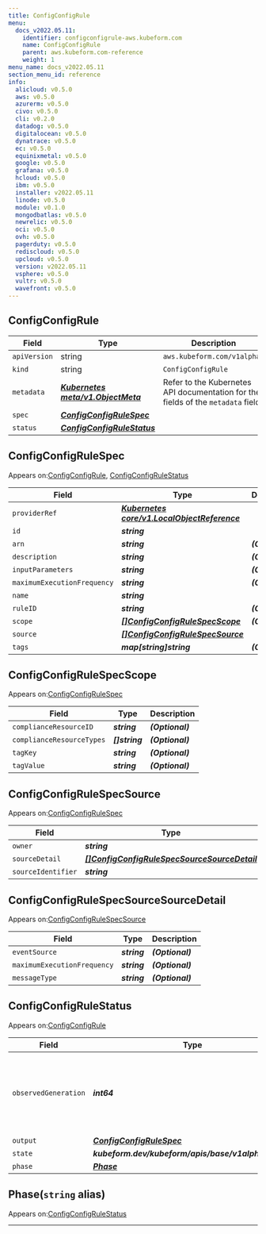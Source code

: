 ```yaml
---
title: ConfigConfigRule
menu:
  docs_v2022.05.11:
    identifier: configconfigrule-aws.kubeform.com
    name: ConfigConfigRule
    parent: aws.kubeform.com-reference
    weight: 1
menu_name: docs_v2022.05.11
section_menu_id: reference
info:
  alicloud: v0.5.0
  aws: v0.5.0
  azurerm: v0.5.0
  civo: v0.5.0
  cli: v0.2.0
  datadog: v0.5.0
  digitalocean: v0.5.0
  dynatrace: v0.5.0
  ec: v0.5.0
  equinixmetal: v0.5.0
  google: v0.5.0
  grafana: v0.5.0
  hcloud: v0.5.0
  ibm: v0.5.0
  installer: v2022.05.11
  linode: v0.5.0
  module: v0.1.0
  mongodbatlas: v0.5.0
  newrelic: v0.5.0
  oci: v0.5.0
  ovh: v0.5.0
  pagerduty: v0.5.0
  rediscloud: v0.5.0
  upcloud: v0.5.0
  version: v2022.05.11
  vsphere: v0.5.0
  vultr: v0.5.0
  wavefront: v0.5.0
---
```


## ConfigConfigRule
| Field | Type | Description |
| ------ | ----- | ----------- |
| `apiVersion` | string | `aws.kubeform.com/v1alpha1` |
|    `kind` | string | `ConfigConfigRule` |
| `metadata` | ***[Kubernetes meta/v1.ObjectMeta](https://v1-22.docs.kubernetes.io/docs/reference/generated/kubernetes-api/v1.22/#objectmeta-v1-meta)***|Refer to the Kubernetes API documentation for the fields of the `metadata` field.|
| `spec` | ***[ConfigConfigRuleSpec](#configconfigrulespec)***||
| `status` | ***[ConfigConfigRuleStatus](#configconfigrulestatus)***||
## ConfigConfigRuleSpec

Appears on:[ConfigConfigRule](#configconfigrule), [ConfigConfigRuleStatus](#configconfigrulestatus)

| Field | Type | Description |
| ------ | ----- | ----------- |
| `providerRef` | ***[Kubernetes core/v1.LocalObjectReference](https://v1-22.docs.kubernetes.io/docs/reference/generated/kubernetes-api/v1.22/#localobjectreference-v1-core)***||
| `id` | ***string***||
| `arn` | ***string***| ***(Optional)*** |
| `description` | ***string***| ***(Optional)*** |
| `inputParameters` | ***string***| ***(Optional)*** |
| `maximumExecutionFrequency` | ***string***| ***(Optional)*** |
| `name` | ***string***||
| `ruleID` | ***string***| ***(Optional)*** |
| `scope` | ***[[]ConfigConfigRuleSpecScope](#configconfigrulespecscope)***| ***(Optional)*** |
| `source` | ***[[]ConfigConfigRuleSpecSource](#configconfigrulespecsource)***||
| `tags` | ***map[string]string***| ***(Optional)*** |
## ConfigConfigRuleSpecScope

Appears on:[ConfigConfigRuleSpec](#configconfigrulespec)

| Field | Type | Description |
| ------ | ----- | ----------- |
| `complianceResourceID` | ***string***| ***(Optional)*** |
| `complianceResourceTypes` | ***[]string***| ***(Optional)*** |
| `tagKey` | ***string***| ***(Optional)*** |
| `tagValue` | ***string***| ***(Optional)*** |
## ConfigConfigRuleSpecSource

Appears on:[ConfigConfigRuleSpec](#configconfigrulespec)

| Field | Type | Description |
| ------ | ----- | ----------- |
| `owner` | ***string***||
| `sourceDetail` | ***[[]ConfigConfigRuleSpecSourceSourceDetail](#configconfigrulespecsourcesourcedetail)***| ***(Optional)*** |
| `sourceIdentifier` | ***string***||
## ConfigConfigRuleSpecSourceSourceDetail

Appears on:[ConfigConfigRuleSpecSource](#configconfigrulespecsource)

| Field | Type | Description |
| ------ | ----- | ----------- |
| `eventSource` | ***string***| ***(Optional)*** |
| `maximumExecutionFrequency` | ***string***| ***(Optional)*** |
| `messageType` | ***string***| ***(Optional)*** |
## ConfigConfigRuleStatus

Appears on:[ConfigConfigRule](#configconfigrule)

| Field | Type | Description |
| ------ | ----- | ----------- |
| `observedGeneration` | ***int64***| ***(Optional)*** Resource generation, which is updated on mutation by the API Server.|
| `output` | ***[ConfigConfigRuleSpec](#configconfigrulespec)***| ***(Optional)*** |
| `state` | ***kubeform.dev/kubeform/apis/base/v1alpha1.State***| ***(Optional)*** |
| `phase` | ***[Phase](#phase)***| ***(Optional)*** |
## Phase(`string` alias)

Appears on:[ConfigConfigRuleStatus](#configconfigrulestatus)

---
